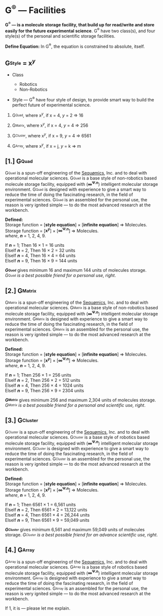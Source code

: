 # G<sup>®</sup> — Facilities
<b>G<sup>®</sup> — is a molecule storage facility, that build up for read/write and store easily for the future experimental science</b>. G<sup>®</sup> have two class(s), and four style(s) of the personal and scientific storage facilities.

<b>Define Equation:</b> In G<sup>®</sup>, the equation is constrained to absolute, itself.

## G<sub><sup>Style</sup></sub> = x<sup><i>y</i></sup>

- Class
  - Robotics
  - Non-Robotics
 
- Style — G<sup>®</sup> have four style of design, to provide smart way to build the perfect future of experimental science.

1. G<sub><sup>Quad</sup></sub>, where x<sup><i>y</i></sup>, if x = 4, <i>y</i> = 2 => 16

2. G<sub><sup>Matrix</sup></sub>, where x<sup><i>y</i></sup>, if x = 4, <i>y</i> = 4 => 256

3. G<sub><sup>Cluster</sup></sub>, where x<sup><i>y</i></sup>, if x = 9, <i>y</i> = 4 => 6561

4. G<sub><sup>Array</sup></sub>, where x<sup><i>y</i></sup>, if x = j, <i>y</i> = k => m

## [1.] G<sub><sup>Quad</sup></sub>
G<sub><sup>Quad</sup></sub> is a spun-off engineering of the [Sequømics](http://sequomics.com/), Inc. and to deal with operational molecular sciences. G<sub><sup>Quad</sup></sub> is a base style of non-robotics based molecule storage facility, equipped with (<b>∞<sup>Ψ.<b><i>n</i></b></sup></b>) intelligent molecular storage environment. G<sub><sup>Quad</sup></sub> is designed with experience to give a smart way to reduce the time of doing the fascinating research, in the field of experimental sciences. G<sub><sup>Quad</sup></sub> is an assembled for the personal use, the reason is very ignited simple — to do the most advanced research at the workbench.

<b>Defined:</b></br>
Storage function = [<b>style equation</b>] × [<b>infinite equation</b>] => Molecules.</br>
Storage function = [<b>x<sup><i>y</i></sup></b>] × [<b>∞<sup>Ψ.<b><i>n</i></b></sup></b>] => Molecules.</br>
<i>where</i>, <b><i>n</i></b> = 1, 2, 4, 9.

If <b><i>n</i></b> = 1; Then 16 × 1 = 16 units</br>
ElseIf <b><i>n</i></b> = 2, Then 16 × 2 = 32 units</br>
ElseIf <b><i>n</i></b> = 4, Then 16 × 4 = 64 units</br>
ElseIf <b><i>n</i></b> = 9, Then 16 × 9 = 144 units</br>

<b><i>G<sub><sup>Quad</sup></sub></b></i> gives minimum 16 and maximum 144 units of molecules storage. <i>G<sub><sup>Quad</sup></sub> is a best possible friend for a personal use, right</i>.

## [2.] G<sub><sup>Matrix</sup></sub>
G<sub><sup>Matrix</sup></sub> is a spun-off engineering of the [Sequømics](http://sequomics.com/), Inc. and to deal with operational molecular sciences. G<sub><sup>Matrix</sup></sub> is a base style of non-robotics based molecule storage facility, equipped with (<b>∞<sup>Ψ.<b><i>n</i></b></sup></b>) intelligent molecular storage environment. G<sub><sup>Matrix</sup></sub> is designed with experience to give a smart way to reduce the time of doing the fascinating research, in the field of experimental sciences. G<sub><sup>Matrix</sup></sub> is an assembled for the personal use, the reason is very ignited simple — to do the most advanced research at the workbench.

<b>Defined:</b></br>
Storage function = [<b>style equation</b>] × [<b>infinite equation</b>] => Molecules.</br>
Storage function = [<b>x<sup><i>y</i></sup></b>] × [<b>∞<sup>Ψ.<b><i>n</i></b></sup></b>] => Molecules.</br>
<i>where</i>, <b><i>n</i></b> = 1, 2, 4, 9.

If <b><i>n</i></b> = 1; Then 256 × 1 = 256 units</br>
ElseIf <b><i>n</i></b> = 2, Then 256 × 2 = 512 units</br>
ElseIf <b><i>n</i></b> = 4, Then 256 × 4 = 1024 units</br>
ElseIf <b><i>n</i></b> = 9, Then 256 × 9 = 2304 units</br>

<b><i>G<sub><sup>Matrix</sup></sub></b></i> gives minimum 256 and maximum 2,304 units of molecules storage. <i>G<sub><sup>Matrix</sup></sub> is a best possible friend for a personal and scientific use, right</i>.

## [3.] G<sub><sup>Cluster</sup></sub>
G<sub><sup>Cluster</sup></sub> is a spun-off engineering of the [Sequømics](http://sequomics.com/), Inc. and to deal with operational molecular sciences. G<sub><sup>Cluster</sup></sub> is a base style of robotics based molecule storage facility, equipped with (<b>∞<sup>Ψ.<b><i>n</i></b></sup></b>) intelligent molecular storage environment. G<sub><sup>Cluster</sup></sub> is designed with experience to give a smart way to reduce the time of doing the fascinating research, in the field of experimental sciences. G<sub><sup>Cluster</sup></sub> is an assembled for the personal use, the reason is very ignited simple — to do the most advanced research at the workbench.

<b>Defined:</b></br>
Storage function = [<b>style equation</b>] × [<b>infinite equation</b>] => Molecules.</br>
Storage function = [<b>x<sup><i>y</i></sup></b>] × [<b>∞<sup>Ψ.<b><i>n</i></b></sup></b>] => Molecules.</br>
<i>where</i>, <b><i>n</i></b> = 1, 2, 4, 9.

If <b><i>n</i></b> = 1; Then 6561 × 1 = 6,561 units</br>
ElseIf <b><i>n</i></b> = 2, Then 6561 × 2 = 13,122 units</br>
ElseIf <b><i>n</i></b> = 4, Then 6561 × 4 = 26,244 units</br>
ElseIf <b><i>n</i></b> = 9, Then 6561 × 9 = 59,049 units</br>

<b><i>G<sub><sup>Cluster</sup></sub></b></i> gives minimum 6,561 and maximum 59,049 units of molecules storage. <i>G<sub><sup>Cluster</sup></sub> is a best possible friend for an advance scientific use, right</i>.

## [4.] G<sub><sup>Array</sup></sub>
G<sub><sup>Array</sup></sub> is a spun-off engineering of the [Sequømics](http://sequomics.com/), Inc. and to deal with operational molecular sciences. G<sub><sup>Array</sup></sub> is a base style of robotics based molecule storage facility, equipped with (<b>∞<sup>Ψ.<b><i>n</i></b></sup></b>) intelligent molecular storage environment. G<sub><sup>Array</sup></sub> is designed with experience to give a smart way to reduce the time of doing the fascinating research, in the field of experimental sciences. G<sub><sup>Array</sup></sub> is an assembled for the personal use, the reason is very ignited simple — to do the most advanced research at the workbench.

If 1, it is — please let me explain.
